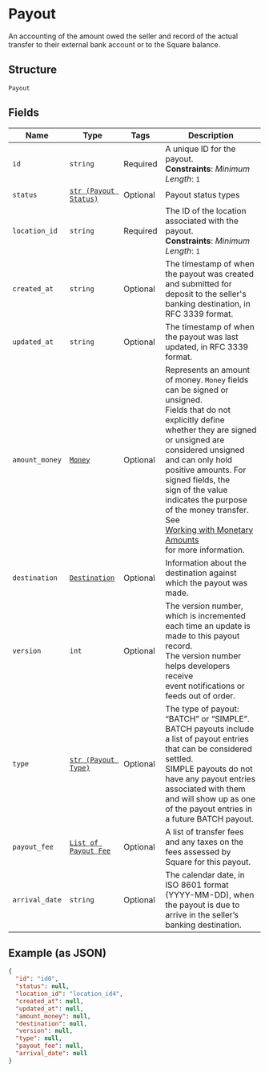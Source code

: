
# Payout

An accounting of the amount owed the seller and record of the actual transfer to their
external bank account or to the Square balance.

## Structure

`Payout`

## Fields

| Name | Type | Tags | Description |
|  --- | --- | --- | --- |
| `id` | `string` | Required | A unique ID for the payout.<br>**Constraints**: *Minimum Length*: `1` |
| `status` | [`str (Payout Status)`](../../doc/models/payout-status.md) | Optional | Payout status types |
| `location_id` | `string` | Required | The ID of the location associated with the payout.<br>**Constraints**: *Minimum Length*: `1` |
| `created_at` | `string` | Optional | The timestamp of when the payout was created and submitted for deposit to the seller's banking destination, in RFC 3339 format. |
| `updated_at` | `string` | Optional | The timestamp of when the payout was last updated, in RFC 3339 format. |
| `amount_money` | [`Money`](../../doc/models/money.md) | Optional | Represents an amount of money. `Money` fields can be signed or unsigned.<br>Fields that do not explicitly define whether they are signed or unsigned are<br>considered unsigned and can only hold positive amounts. For signed fields, the<br>sign of the value indicates the purpose of the money transfer. See<br>[Working with Monetary Amounts](https://developer.squareup.com/docs/build-basics/working-with-monetary-amounts)<br>for more information. |
| `destination` | [`Destination`](../../doc/models/destination.md) | Optional | Information about the destination against which the payout was made. |
| `version` | `int` | Optional | The version number, which is incremented each time an update is made to this payout record.<br>The version number helps developers receive event notifications or feeds out of order. |
| `type` | [`str (Payout Type)`](../../doc/models/payout-type.md) | Optional | The type of payout: “BATCH” or “SIMPLE”.<br>BATCH payouts include a list of payout entries that can be considered settled.<br>SIMPLE payouts do not have any payout entries associated with them<br>and will show up as one of the payout entries in a future BATCH payout. |
| `payout_fee` | [`List of Payout Fee`](../../doc/models/payout-fee.md) | Optional | A list of transfer fees and any taxes on the fees assessed by Square for this payout. |
| `arrival_date` | `string` | Optional | The calendar date, in ISO 8601 format (YYYY-MM-DD), when the payout is due to arrive in the seller’s banking destination. |

## Example (as JSON)

```json
{
  "id": "id0",
  "status": null,
  "location_id": "location_id4",
  "created_at": null,
  "updated_at": null,
  "amount_money": null,
  "destination": null,
  "version": null,
  "type": null,
  "payout_fee": null,
  "arrival_date": null
}
```

